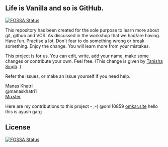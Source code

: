 ## Life is Vanilla and so is GitHub.
[![FOSSA Status](https://app.fossa.com/api/projects/git%2Bgithub.com%2Fbohdandone%2Fvanilla.svg?type=shield)](https://app.fossa.com/projects/git%2Bgithub.com%2Fbohdandone%2Fvanilla?ref=badge_shield)


This repository has been created for the sole purpose to learn more about git, github and VCS. As discussed in the workshop that we had/are having.
Have fun. Practise a lot. Don't fear to do something wrong or break something. Enjoy the change.
You will learn more from your mistakes.

This project is for us. You can edit, write, add your name, make some changes or contribute your own. Feel free.
(This change is given by [Tanisha Singh](github.com/TanishaSingh16). )

Refer the issues, or make an issue yourself if you need help.

Manas Khatri  
@manaskhatri1  
[Mixster](www.mixstersite.wordpress.com)

Here are my contributions to this project - ;-)
@omi10859
[omkar.site](omkar.site)
hello this is ayush garg


## License
[![FOSSA Status](https://app.fossa.com/api/projects/git%2Bgithub.com%2Fbohdandone%2Fvanilla.svg?type=large)](https://app.fossa.com/projects/git%2Bgithub.com%2Fbohdandone%2Fvanilla?ref=badge_large)